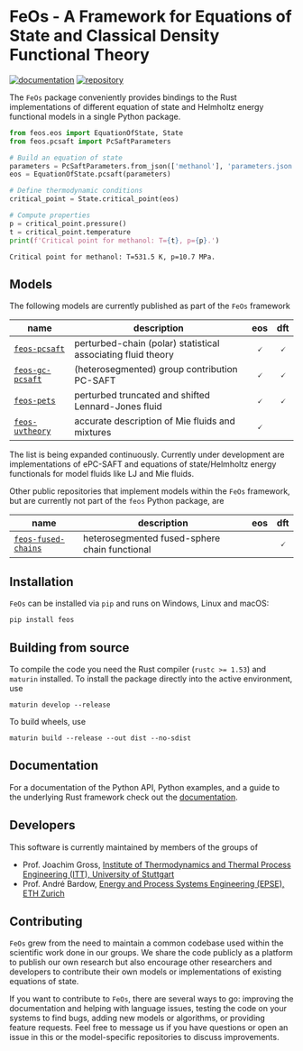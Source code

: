 # FeOs - A Framework for Equations of State and Classical Density Functional Theory

[![documentation](https://img.shields.io/badge/docs-github--pages-blue)](https://feos-org.github.io/feos/)
[![repository](https://img.shields.io/pypi/v/feos)](https://pypi.org/project/feos/)

The `FeOs` package conveniently provides bindings to the Rust implementations of different equation of state and Helmholtz energy functional models in a single Python package.

```python
from feos.eos import EquationOfState, State
from feos.pcsaft import PcSaftParameters

# Build an equation of state
parameters = PcSaftParameters.from_json(['methanol'], 'parameters.json')
eos = EquationOfState.pcsaft(parameters)

# Define thermodynamic conditions
critical_point = State.critical_point(eos)

# Compute properties
p = critical_point.pressure()
t = critical_point.temperature
print(f'Critical point for methanol: T={t}, p={p}.')
```
```terminal
Critical point for methanol: T=531.5 K, p=10.7 MPa.
```

## Models
The following models are currently published as part of the `FeOs` framework

|name|description|eos|dft|
|-|-|:-:|:-:|
|[`feos-pcsaft`](https://github.com/feos-org/feos-pcsaft)|perturbed-chain (polar) statistical associating fluid theory|🗸|🗸|
|[`feos-gc-pcsaft`](https://github.com/feos-org/feos-gc-pcsaft)|(heterosegmented) group contribution PC-SAFT|🗸|🗸|
|[`feos-pets`](https://github.com/feos-org/feos-pets)|perturbed truncated and shifted Lennard-Jones fluid|🗸|🗸|
|[`feos-uvtheory`](https://github.com/feos-org/feos-uvtheory)|accurate description of Mie fluids and mixtures|🗸||

The list is being expanded continuously. Currently under development are implementations of ePC-SAFT and equations of state/Helmholtz energy functionals for model fluids like LJ and Mie fluids.

Other public repositories that implement models within the `FeOs` framework, but are currently not part of the `feos` Python package, are

|name|description|eos|dft|
|-|-|:-:|:-:|
|[`feos-fused-chains`](https://github.com/feos-org/feos-fused-chains)|heterosegmented fused-sphere chain functional||🗸|

## Installation

`FeOs` can be installed via `pip` and runs on Windows, Linux and macOS:

```
pip install feos
```

## Building from source

To compile the code you need the Rust compiler (`rustc >= 1.53`) and `maturin` installed.
To install the package directly into the active environment, use

```
maturin develop --release
```

To build wheels, use

```
maturin build --release --out dist --no-sdist
```

## Documentation

For a documentation of the Python API, Python examples, and a guide to the underlying Rust framework check out the [documentation](https://feos-org.github.io/feos/).

## Developers

This software is currently maintained by members of the groups of
- Prof. Joachim Gross, [Institute of Thermodynamics and Thermal Process Engineering (ITT), University of Stuttgart](https://www.itt.uni-stuttgart.de/)
- Prof. André Bardow, [Energy and Process Systems Engineering (EPSE), ETH Zurich](https://epse.ethz.ch/)

## Contributing

`FeOs` grew from the need to maintain a common codebase used within the scientific work done in our groups. We share the code publicly as a platform to publish our own research but also encourage other researchers and developers to contribute their own models or implementations of existing equations of state.

If you want to contribute to ``FeOs``, there are several ways to go: improving the documentation and helping with language issues, testing the code on your systems to find bugs, adding new models or algorithms, or providing feature requests. Feel free to message us if you have questions or open an issue in this or the model-specific repositories to discuss improvements.
